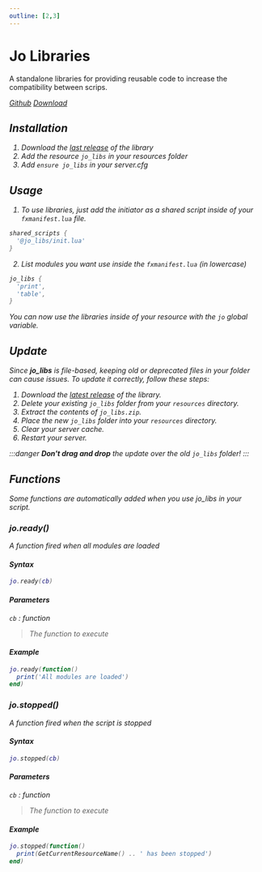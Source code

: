 ```yaml
---
outline: [2,3]
---
```

# Jo Libraries

A standalone libraries for providing reusable code to increase the compatibility between scrips.

<div class="flex-buttons">
<a class="box-button" href="https://github.com/Jump-On-Studios/RedM-jo_libs" target="_blank"><i class="pi pi-github" />Github</a>
<a class="box-button" href="https://github.com/Jump-On-Studios/RedM-jo_libs/releases/latest/download/jo_libs.zip" target="_blank"><i class="pi pi-download" />Download</a>
</div>

## Installation

1. Download the [last release](https://github.com/Jump-On-Studios/RedM-jo_libs/releases/latest/download/jo_libs.zip) of the library
2. Add the resource `jo_libs` in your resources folder
3. Add `ensure jo_libs` in your server.cfg

## Usage

1. To use libraries, just add the initiator as a shared script inside of your `fxmanifest.lua` file.
```lua
shared_scripts {
  '@jo_libs/init.lua'
}

```
2. List modules you want use inside the `fxmanifest.lua` (in lowercase)
```lua
jo_libs {
  'print',
  'table',
}

```
You can now use the libraries inside of your resource with the `jo` global variable.

## Update

Since **jo\_libs** is file-based, keeping old or deprecated files in your folder can cause issues. To update it correctly, follow these steps:

1. Download the [latest release](https://github.com/Jump-On-Studios/RedM-jo_libs/releases/latest/download/jo_libs.zip) of the library.
2. Delete your existing `jo_libs` folder from your `resources` directory.
3. Extract the contents of `jo_libs.zip`.
4. Place the new `jo_libs` folder into your `resources` directory.
5. Clear your server cache.
6. Restart your server.

:::danger
**Don't drag and drop** the update over the old `jo_libs` folder!
:::

## Functions
Some functions are automatically added when you use jo_libs in your script.

### jo.ready()
A function fired when all modules are loaded
#### Syntax
```lua
jo.ready(cb)

```
#### Parameters
`cb` : *function*
> The function to execute
  

#### Example
```lua
jo.ready(function()
  print('All modules are loaded')
end)

```

### jo.stopped()
A function fired when the script is stopped
#### Syntax
```lua
jo.stopped(cb)

```
#### Parameters
`cb` : *function*
> The function to execute
  
#### Example
```lua
jo.stopped(function()
  print(GetCurrentResourceName() .. ' has been stopped')
end)

```